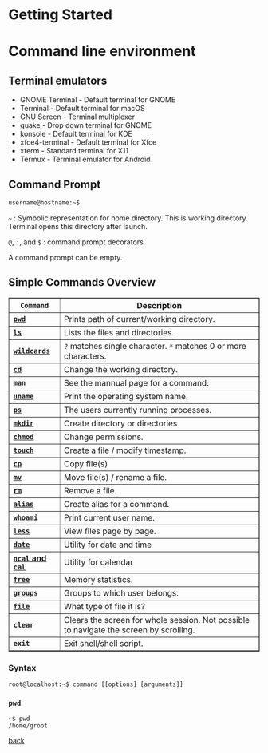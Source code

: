 # Getting Started
# Command line environment

## Terminal emulators

- GNOME Terminal - Default terminal for GNOME
- Terminal - Default terminal for macOS
- GNU Screen - Terminal multiplexer
- guake - Drop down terminal for GNOME
- konsole - Default terminal for KDE
- xfce4-terminal - Default terminal for Xfce
- xterm - Standard terminal for X11
- Termux - Terminal emulator for Android

## Command Prompt

```bash
username@hostname:~$ 
```

` ~ ` : Symbolic representation for home directory. This is working directory. Terminal opens this directory after launch. 

` @ `,  ` : `, and ` $ ` : command prompt decorators.

A command prompt can be empty.

## Simple Commands Overview

<table border=1>
  <tr>
  <th><code>Command</code></th>
  <th>Description</th>
  </tr>
  <tr id="pwd_b">
    <td><strong><code><a href="#pwd">pwd</code></strong></td>
    <td>Prints path of current/working directory.</td>
  </tr>
  <tr id="ls_b">
    <td><strong><code><a href="#ls">ls</a></code></strong></td>
    <td>Lists the files and directories.</td>
   </tr>
  <tr id="wildcards_b">
    <td><strong><code><a href="#wildcards">wildcards</code></strong></td>
    <td><code>?</code> matches single character. <code>*</code> matches 0 or more characters.</td>
   </tr>
  <tr id="cd_b">
    <td><strong><code><a href="#cd">cd</a></code></strong></td>
    <td>Change the working directory.</td>
   </tr>
  <tr id="man_b">
    <td><strong><code><a href="#man">man</a></code></strong></td>
    <td>See the mannual page for a command.</td>
   </tr>
  <tr id="uname_b">
    <td><strong><code><a href="#uname">uname</a></code></strong></td>
    <td>Print the operating system name.</td>
   </tr>
  <tr id="ps_b">
    <td><strong><code><a href="#ps">ps</a></code></strong></td>
    <td>The users currently running processes.</td>
   </tr>
  <tr id="mkdir_b">
    <td><strong><code><a href="#mkdir">mkdir</a></code></strong></td>
    <td>Create directory or directories</td>
   </tr>  
  <tr id="chmod_b">
    <td><strong><code><a href="#chmod">chmod</a></code></strong></td>
    <td>Change permissions.</td>
  </tr>
 <tr id="touch_b">
    <td><strong><code><a href="#touch">touch</a></code></strong></td>
    <td>Create a file / modify timestamp.</td>
  </tr>
  <tr id="cp_b">
    <td><strong><code><a href="#cp">cp</a></code></strong></td>
    <td>Copy file(s)</td>
  </tr>
  <tr id="mv_b">
    <td><strong><code><a href="#mv">mv</a></code></strong></td>
    <td>Move file(s) / rename a file.</td>
  </tr>
  <tr id="rm_b">
    <td><strong><code><a href="#rm">rm</a></code></strong></td>
    <td>Remove a file.</td>
  </tr>
  <tr id="alias_b">
    <td><strong><code><a href="#alias">alias</a></code></strong></td>
    <td>Create alias for a command.</td>
  </tr>
  <tr id="whoami_b">
    <td><strong><code><a href="#whoami">whoami</a></code></strong></td>
    <td>Print current user name.</td>
  </tr>
  <tr id="less_b">
    <td><strong><code><a href="#less">less</a></code></strong></td>
    <td>View files page by page.</td>
  </tr>
  <tr id="date_b">
    <td><strong><code><a href="#date">date</a></code></strong></td>
    <td>Utility for date and time</td>
  </tr>
  <tr id="ncal-and-cal_b">
    <td><strong><a href="#ncal-and-cal"><code>ncal</code> and <code>cal</code></a></strong></td>
    <td>Utility for calendar</td>
  </tr>
  <tr id="free_b">
    <td><strong><code><a href="#free">free</a></code></strong></td>
    <td>Memory statistics.</td>
  </tr>
  <tr id="groups_b">
    <td><strong><code><a href="#groups">groups</a></code></strong></td>
    <td>Groups to which user belongs.</td>
  </tr>
  <tr id="file_b">
    <td><strong><code><a href="#file">file</a></code></strong></td>
    <td>What type of file it is?</td>
  </tr>
  <tr>
    <td><strong><code>clear</code></strong></td>
    <td>Clears the screen for whole session.  Not possible to navigate the screen by scrolling.</td>
   </tr>
   <tr>
    <td><strong><code>exit</code></strong></td>
    <td>Exit shell/shell script.</td>
   </tr>
</table>

### Syntax
` root@localhost:~$ command [[options] [arguments]] `

### ` pwd `
```terminal
~$ pwd
/home/groot
```

[back](#pwd_b)
